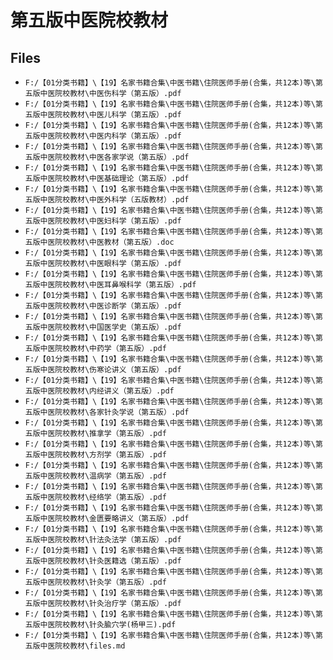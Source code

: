 # 第五版中医院校教材

## Files

- `F:/【01分类书籍】\【19】名家书籍合集\中医书籍\住院医师手册(合集，共12本)等\第五版中医院校教材\中医伤科学（第五版）.pdf`
- `F:/【01分类书籍】\【19】名家书籍合集\中医书籍\住院医师手册(合集，共12本)等\第五版中医院校教材\中医儿科学（第五版）.pdf`
- `F:/【01分类书籍】\【19】名家书籍合集\中医书籍\住院医师手册(合集，共12本)等\第五版中医院校教材\中医内科学（第五版）.pdf`
- `F:/【01分类书籍】\【19】名家书籍合集\中医书籍\住院医师手册(合集，共12本)等\第五版中医院校教材\中医各家学说（第五版）.pdf`
- `F:/【01分类书籍】\【19】名家书籍合集\中医书籍\住院医师手册(合集，共12本)等\第五版中医院校教材\中医基础理论（第五版）.pdf`
- `F:/【01分类书籍】\【19】名家书籍合集\中医书籍\住院医师手册(合集，共12本)等\第五版中医院校教材\中医外科学（五版教材）.pdf`
- `F:/【01分类书籍】\【19】名家书籍合集\中医书籍\住院医师手册(合集，共12本)等\第五版中医院校教材\中医妇科学（第五版）.pdf`
- `F:/【01分类书籍】\【19】名家书籍合集\中医书籍\住院医师手册(合集，共12本)等\第五版中医院校教材\中医教材（第五版）.doc`
- `F:/【01分类书籍】\【19】名家书籍合集\中医书籍\住院医师手册(合集，共12本)等\第五版中医院校教材\中医眼科学（第五版）.pdf`
- `F:/【01分类书籍】\【19】名家书籍合集\中医书籍\住院医师手册(合集，共12本)等\第五版中医院校教材\中医耳鼻喉科学（第五版）.pdf`
- `F:/【01分类书籍】\【19】名家书籍合集\中医书籍\住院医师手册(合集，共12本)等\第五版中医院校教材\中医诊断学（第五版）.pdf`
- `F:/【01分类书籍】\【19】名家书籍合集\中医书籍\住院医师手册(合集，共12本)等\第五版中医院校教材\中国医学史（第五版）.pdf`
- `F:/【01分类书籍】\【19】名家书籍合集\中医书籍\住院医师手册(合集，共12本)等\第五版中医院校教材\中药学（第五版）.pdf`
- `F:/【01分类书籍】\【19】名家书籍合集\中医书籍\住院医师手册(合集，共12本)等\第五版中医院校教材\伤寒论讲义（第五版）.pdf`
- `F:/【01分类书籍】\【19】名家书籍合集\中医书籍\住院医师手册(合集，共12本)等\第五版中医院校教材\内经讲义（第五版）.pdf`
- `F:/【01分类书籍】\【19】名家书籍合集\中医书籍\住院医师手册(合集，共12本)等\第五版中医院校教材\各家针灸学说（第五版）.pdf`
- `F:/【01分类书籍】\【19】名家书籍合集\中医书籍\住院医师手册(合集，共12本)等\第五版中医院校教材\推拿学（第五版）.pdf`
- `F:/【01分类书籍】\【19】名家书籍合集\中医书籍\住院医师手册(合集，共12本)等\第五版中医院校教材\方剂学（第五版）.pdf`
- `F:/【01分类书籍】\【19】名家书籍合集\中医书籍\住院医师手册(合集，共12本)等\第五版中医院校教材\温病学（第五版）.pdf`
- `F:/【01分类书籍】\【19】名家书籍合集\中医书籍\住院医师手册(合集，共12本)等\第五版中医院校教材\经络学（第五版）.pdf`
- `F:/【01分类书籍】\【19】名家书籍合集\中医书籍\住院医师手册(合集，共12本)等\第五版中医院校教材\金匮要略讲义（第五版）.pdf`
- `F:/【01分类书籍】\【19】名家书籍合集\中医书籍\住院医师手册(合集，共12本)等\第五版中医院校教材\针法灸法学（第五版）.pdf`
- `F:/【01分类书籍】\【19】名家书籍合集\中医书籍\住院医师手册(合集，共12本)等\第五版中医院校教材\针灸医籍选（第五版）.pdf`
- `F:/【01分类书籍】\【19】名家书籍合集\中医书籍\住院医师手册(合集，共12本)等\第五版中医院校教材\针灸学（第五版）.pdf`
- `F:/【01分类书籍】\【19】名家书籍合集\中医书籍\住院医师手册(合集，共12本)等\第五版中医院校教材\针灸治疗学（第五版）.pdf`
- `F:/【01分类书籍】\【19】名家书籍合集\中医书籍\住院医师手册(合集，共12本)等\第五版中医院校教材\针灸腧穴学(杨甲三).pdf`
- `F:/【01分类书籍】\【19】名家书籍合集\中医书籍\住院医师手册(合集，共12本)等\第五版中医院校教材\files.md`
